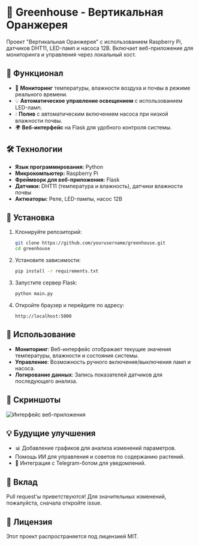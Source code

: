 # 🌱 Greenhouse - Вертикальная Оранжерея

Проект "Вертикальная Оранжерея" с использованием Raspberry Pi, датчиков DHT11, LED-ламп и насоса 12В. Включает веб-приложение для мониторинга и управления через локальный хост.

## 🚀 Функционал
- 📡 **Мониторинг** температуры, влажности воздуха и почвы в режиме реального времени.
- 💡 **Автоматическое управление освещением** с использованием LED-ламп.
- 💧 **Полив** с автоматическим включением насоса при низкой влажности почвы.
- 🌍 **Веб-интерфейс** на Flask для удобного контроля системы.

## 🛠 Технологии
- **Язык программирования:** Python
- **Микрокомпьютер:** Raspberry Pi
- **Фреймворк для веб-приложения:** Flask
- **Датчики:** DHT11 (температура и влажность), датчики влажности почвы
- **Актюаторы:** Реле, LED-лампы, насос 12В

## 🔧 Установка
1. Клонируйте репозиторий:
   ```sh
   git clone https://github.com/yourusername/greenhouse.git
   cd greenhouse
   ```
2. Установите зависимости:
   ```sh
   pip install -r requirements.txt
   ```
3. Запустите сервер Flask:
   ```sh
   python main.py
   ```
4. Откройте браузер и перейдите по адресу:
   ```
   http://localhost:5000
   ```

## 📌 Использование
- **Мониторинг**: Веб-интерфейс отображает текущие значения температуры, влажности и состояния системы.
- **Управление**: Возможность ручного включения/выключения ламп и насоса.
- **Логирование данных**: Запись показателей датчиков для последующего анализа.

## 📸 Скриншоты
![Интерфейс веб-приложения](https://1.downloader.disk.yandex.ru/preview/c975b1fffd52b22478b039820b7849383fd2f6be5b47f2f6f42b205bd8edf0b4/inf/yL6D0UqMo_02-6XTYzM0gz1z4U4yS7OXNfvw87LfVlaXvxQT-oWFovoJ0O3dL6anL-o_Jr6P_HAMSQ_5oXtscg%3D%3D?uid=1313333761&filename=%D0%98%D0%B7%D0%BE%D0%B1%D1%80%D0%B0%D0%B6%D0%B5%D0%BD%D0%B8%D0%B5%20WhatsApp%202025-02-15%20%D0%B2%2017.33.15_6077e965.jpg&disposition=inline&hash=&limit=0&content_type=image%2Fjpeg&owner_uid=1313333761&tknv=v2&size=1920x912)



## 💡 Будущие улучшения
- 📊 Добавление графиков для анализа изменений параметров.
- Помощь ИИ для управления и советов по содержанию растений.
- 🤖 Интеграция с Telegram-ботом для уведомлений.

## 🤝 Вклад
Pull request'ы приветствуются! Для значительных изменений, пожалуйста, сначала откройте issue.

## 📜 Лицензия
Этот проект распространяется под лицензией MIT.

